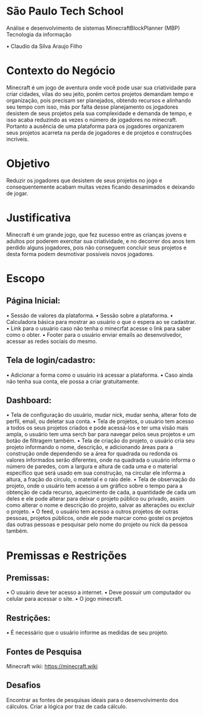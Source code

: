 # São Paulo Tech School
Análise e desenvolvimento de sistemas 
MinecraftBlockPlanner
(MBP)
Tecnologia da informação

•	Claudio da Silva Araujo Filho 

# Contexto do Negócio

Minecraft é um jogo de aventura onde você pode usar sua criatividade para criar cidades, vilas do seu jeito, porém certos projetos demandam tempo e organização, pois precisam ser planejados, obtendo recursos e alinhando seu tempo com isso, más por falta desse planejamento os jogadores desistem de seus projetos pela sua complexidade e demanda de tempo, e isso acaba reduzindo as vezes o número de jogadores no minecraft.
Portanto a ausência de uma plataforma para os jogadores organizarem seus projetos acarreta na perda de jogadores e de projetos e construções incríveis.

# Objetivo
Reduzir os jogadores que desistem de seus projetos no jogo e consequentemente acabam muitas vezes ficando desanimados e deixando de jogar.

# Justificativa

Minecraft é um grande jogo, que fez sucesso entre as crianças jovens e adultos por poderem exercitar sua criatividade, e no decorrer dos anos tem perdido alguns jogadores, pois não conseguem  concluir seus projetos e desta forma podem desmotivar possíveis novos jogadores.

# Escopo

## Página Inicial:
•	Sessão de valores da plataforma.
•	Sessão sobre a plataforma.
•	Calculadora básica para mostrar ao usuário o que o espera ao se cadastrar.
•	Link para o usuário caso não tenha o minecrfat acesse o link para saber como o obter.
•	Footer para o usuário enviar emails ao desenvolvedor, acessar as redes sociais do mesmo.

## Tela de login/cadastro:
•	Adicionar a forma como o usuário irá acessar a plataforma.
•	Caso ainda não tenha sua conta, ele possa a criar gratuitamente.

## Dashboard:
•	Tela de configuração do usuário, mudar nick, mudar senha, alterar foto de perfil,  email, ou deletar sua conta.
•	Tela de projetos, o usuário tem acesso a todos os seus projetos criados e pode acessá-los e ter uma visão mais ampla, o usuário tem uma serch  bar para navegar pelos seus projetos e um botão de filtragem também.
•	Tela de criação do projeto, o usuário cria seu projeto informando o nome, descrição, e adicionando áreas para a construção onde dependendo se a área for quadrada ou redonda os valores informados serão diferentes, onde na quadrada o usuário informa o número de paredes, com a largura e altura de cada uma e o material específico que será usado em sua construção, na circular ele informa a altura, a fração do círculo, o material e o raio dele.
•	Tela de observação do projeto, onde o usuário tem acesso a um gráfico sobre o tempo para a obtenção de cada recurso, aquecimento de cada, a quantidade de cada um deles e ele pode alterar para deixar o projeto público ou privado, assim como alterar o nome e descrição do projeto, salvar as alterações ou excluir o projeto.
•	 O feed, o usuário tem acesso a outros projetos de outras pessoas, projetos públicos, onde ele pode marcar como gostei os projetos das outras pessoas e pesquisar pelo nome do projeto ou nick da pessoa também.

# Premissas e Restrições

## Premissas:
•	O usuário deve ter acesso a internet.
•	Deve possuir um computador ou celular para acessar o site.
•	O jogo minecraft.

## Restrições:
•	É necessário que o usuário informe as medidas de seu projeto.

## Fontes de Pesquisa
Minecraft wiki: https://minecraft.wiki

## Desafios
Encontrar as fontes de pesquisas ideais para o desenvolvimento dos cálculos. 
Criar a lógica por traz de cada cálculo.
